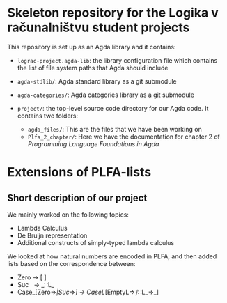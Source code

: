 # Skeleton repository for the Logika v računalništvu student projects

This repository is set up as an Agda library and it contains:

* `lograc-project.agda-lib`: the library configuration file which contains
  the list of file system paths that Agda should include

* `agda-stdlib/`: Agda standard library as a git submodule

* `agda-categories/`: Agda categories library as a git submodule

* `project/`: the top-level source code directory for our Agda code. It contains two folders:
  + `agda_files/`: This are the files that we have been working on
  + `Plfa_2_chapter/`: Here we have the documentation for chapter 2 of *Programming Language Foundations in Agda* 

# Extensions of PLFA-lists
## Short description of our project

We mainly worked on the following topics:
* Lambda Calculus
* De Bruijn representation
* Additional constructs of simply-typed lambda calculus


We looked at how natural numbers are encoded in PLFA, and then added lists based on the correspondence between:
* Zero&nbsp;&rarr; [ ]
* Suc &nbsp; &rarr; \_∷L\_
* Case_[Zero⇒_|Suc_⇒_] &rarr; CaseL_[EmptyL⇒_∣_∷L_⇒_]




